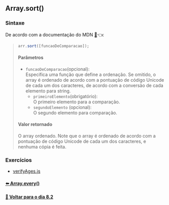 ## Array.sort()

### Sintaxe
De acordo com a documentação do MDN [:page_facing_up:](https://developer.mozilla.org/pt-BR/docs/Web/JavaScript/Reference/Global_Objects/Array/sort):point_left::
> ~~~javascript
> arr.sort([funcaoDeComparacao]);
> ~~~
> #### Parâmetros
> - `funcaoDeComparacao`(opcional): <br>
> Especifica uma função que define a ordenação. Se omitido, o array é ordenado de acordo com a pontuação de código Unicode de cada um dos caracteres, de acordo com a conversão de cada elemento para string.
> 	- `primeiroElemento`(obrigatório): <br>
> 	O primeiro elemento para a comparação.
> 	- `segundoElemento` (opcional): <br>
> 	O segundo elemento para comparação.
> #### Valor retornado
> O array ordenado. Note que o array é ordenado de acordo com a pontuação de código Unicode de cada um dos caracteres, e nenhuma cópia é feita.

### Exercícios
- [verifyAges.js](../E-array-sort/orderPeople.js)

#### [:arrow_left: Array.every()](./array-every.md#arrayevery)

#### [:date: Voltar para o dia 8.2](../README.md#82-javascript-es6---higher-order-functions---foreach-find-some-every-sort)

